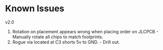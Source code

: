 # Known Issues

v2.0

1) Rotation on placement appears wrong when placing order on JLCPCB - Manually rotate all chips to match footprints.
2) Rogue via located at C3 shorts 5v to GND. - Drill out.
